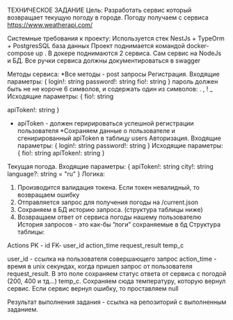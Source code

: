 ТЕХНИЧЕСКОЕ ЗАДАНИЕ 
Цель:
Разработать сервис который возвращает текущую погоду в городе. Погоду
получаем с сервиса https://www.weatherapi.com/


Системные требования к проекту:
Используется стек NestJs + TypeOrm + PostgresSQL база данных
Проект поднимается командой docker-compose up . В докере поднимаются 2
сервиса. Сам сервис на NodeJs и БД.
Все ручки сервиса должны документироваться в swagger

Методы сервиса:
*Все методы - post запросы
Регистрация.
Входящие параметры:
{
login!: string
password!: string
fio!: string
}
пароль должен быть не не короче 6 символов, и содержать
один из символов: . , ! _
Исходящие параметры:
{
fio!: string


apiToken!: string
}
* apiToken - должен геририроваться успешной регистрации пользователя
*Сохраняем данные о пользователе и сгенирированный apiToken в таблицу users
Авторизация.
Входящие параметры:
{
login!: string
password!: string
}
Исходящие параметры:
{
fio!: string
apiToken!: string
}

Текущая погода.
Входящие параметры:
{
apiToken!: string
city!: string
language?: string = "ru"
}
Логика:
1. Производится валидация токена. Если токен невалидный, то возвращаем
ошибку
2. Отправляется запрос для получения погоды на /current.json
3. Сохраняем в БД историю запроса. (структура таблицы ниже)
4. Возвращаем ответ от сервиса погоды нашему пользователю
История запросов - это как-бы “логи” сохраняемые в бд
Структура таблицы:


Actions
PK - id
FK- user_id
action_time
request_result
temp_c


user_id - ссылка на пользователя совершающего запрос
action_time - время в unix секундах, когда пришел запрос от пользователя
request_result. В это поле сохраняем статус ответа от сервиса с погодой (200, 400
и тд…)
temp_c. Сохраняем сюда температуру, которую вернул сервис. Если сервис вернул
ошибку, то проставляем null

Результат выполнения задания - ссылка на репозиторий с выполненным заданием.
